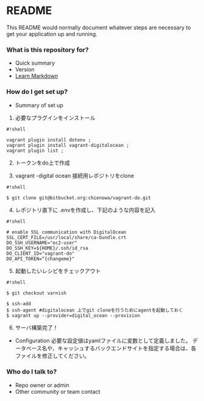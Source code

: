 # README #

This README would normally document whatever steps are necessary to get your application up and running.

### What is this repository for? ###

* Quick summary
* Version
* [Learn Markdown](https://bitbucket.org/tutorials/markdowndemo)

### How do I get set up? ###

* Summary of set up

1. 必要なプラグインをインストール

```
#!shell

vagrant plugin install dotenv ;
vagrant plugin install vagrant-digitalocean ;
vagrant plugin list ;

```

2. トークンをdo上で作成

3. vagrant -digital ocean 接続用レポジトリをclone

```
#!shell

$ git clone git@bitbucket.org:chienowa/vagrant-do.git
```


4. レポジトリ直下に .envを作成し、下記のような内容を記入

```
#!shell

# enable SSL communication with DigitalOcean
SSL_CERT_FILE=/usr/local/share/ca-bundle.crt
DO_SSH_USERNAME="ec2-user"
DO_SSH_KEY=${HOME}/.ssh/id_rsa
DO_CLIENT_ID="vagrant-do"
DO_API_TOKEN=“{changeme}"
```


5. 起動したいレシピをチェックアウト

```
#!shell

$ git checkout varnish

$ ssh-add
$ ssh-agent #digitalocean 上でgit cloneを行うためにagentを起動しておく
$ vagrant up --provider=digital_ocean --provision

```

6. サーバ構築完了！

* Configuration
必要な設定値はyamlファイルに変数として定義しました。
データベース名や、キャッシュするバックエンドサイトを指定する場合は、各ファイルを修正してください。


### Who do I talk to? ###

* Repo owner or admin
* Other community or team contact
